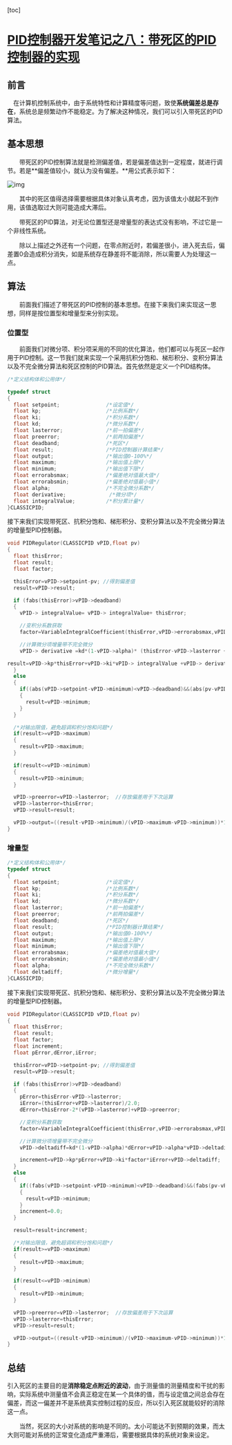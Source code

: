 [toc]

# [PID控制器开发笔记之八：带死区的PID控制器的实现](https://www.cnblogs.com/foxclever/p/9215518.html)

## 前言

　在计算机控制系统中，由于系统特性和计算精度等问题，致使**系统偏差总是存在**，系统总是频繁动作不能稳定。为了解决这种情况，我们可以引入带死区的PID算法。

## 基本思想

　　带死区的PID控制算法就是检测偏差值，若是偏差值达到一定程度，就进行调节。若是**偏差值较小，就认为没有偏差。**用公式表示如下：

 ![img](https://gitee.com/tianzhendong/img/raw/master/images/202203240933821.png)

　　其中的死区值得选择需要根据具体对象认真考虑，因为该值太小就起不到作用，该值选取过大则可能造成大滞后。

　　带死区的PID算法，对无论位置型还是增量型的表达式没有影响，不过它是一个非线性系统。

　　除以上描述之外还有一个问题，在零点附近时，若偏差很小，进入死去后，偏差置0会造成积分消失，如是系统存在静差将不能消除，所以需要人为处理这一点。

## 算法

　　前面我们描述了带死区的PID控制的基本思想。在接下来我们来实现这一思想，同样是按位置型和增量型来分别实现。

### 位置型 

　　前面我们对微分项、积分项采用的不同的优化算法，他们都可以与死区一起作用于PID控制。这一节我们就来实现一个采用抗积分饱和、梯形积分、变积分算法以及不完全微分算法和死区控制的PID算法。首先依然是定义一个PID结构体。

```c
/*定义结构体和公用体*/

typedef struct
{
  float setpoint;               /*设定值*/
  float kp;                     /*比例系数*/
  float ki;                     /*积分系数*/
  float kd;                     /*微分系数*/
  float lasterror;              /*前一拍偏差*/
  float preerror;               /*前两拍偏差*/
  float deadband;               /*死区*/
  float result;                 /*PID控制器计算结果*/
  float output;                 /*输出值0-100%*/
  float maximum;                /*输出值上限*/
  float minimum;                /*输出值下限*/
  float errorabsmax;            /*偏差绝对值最大值*/
  float errorabsmin;            /*偏差绝对值最小值*/
  float alpha;                  /*不完全微分系数*/
  float derivative;              /*微分项*/
  float integralValue;          /*积分累计量*/
}CLASSICPID;


```

接下来我们实现带死区、抗积分饱和、梯形积分、变积分算法以及不完全微分算法的增量型PID控制器。

```c
void PIDRegulator(CLASSICPID vPID,float pv)
{
  float thisError;
  float result;
  float factor;

  thisError=vPID->setpoint-pv; //得到偏差值
  result=vPID->result;

  if (fabs(thisError)>vPID->deadband)
  {
    vPID-> integralValue= vPID-> integralValue+ thisError;

    //变积分系数获取
    factor=VariableIntegralCoefficient(thisError,vPID->errorabsmax,vPID->errorabsmin);

    //计算微分项增量带不完全微分
    vPID-> derivative =kd*(1-vPID->alpha)* (thisError-vPID->lasterror +vPID->alpha*vPID-> derivative;

result=vPID->kp*thisError+vPID->ki*vPID-> integralValue +vPID-> derivative;
  }
  else
  {
    if((abs(vPID->setpoint-vPID->minimum)<vPID->deadband)&&(abs(pv-vPID->minimum)<vPID->deadband))
    {
      result=vPID->minimum;
    }
  }

  /*对输出限值，避免超调和积分饱和问题*/
  if(result>=vPID->maximum)
  {
    result=vPID->maximum;
  }

  if(result<=vPID->minimum)
  {
    result=vPID->minimum;
  }

  vPID->preerror=vPID->lasterror;  //存放偏差用于下次运算
  vPID->lasterror=thisError;
  vPID->result=result;

  vPID->output=((result-vPID->minimum)/(vPID->maximum-vPID->minimum))*100.0;
}
```

### 增量型

```c
/*定义结构体和公用体*/
typedef struct
{
  float setpoint;               /*设定值*/
  float kp;                     /*比例系数*/
  float ki;                     /*积分系数*/
  float kd;                     /*微分系数*/
  float lasterror;              /*前一拍偏差*/
  float preerror;               /*前两拍偏差*/
  float deadband;               /*死区*/
  float result;                 /*PID控制器计算结果*/
  float output;                 /*输出值0-100%*/
  float maximum;                /*输出值上限*/
  float minimum;                /*输出值下限*/
  float errorabsmax;            /*偏差绝对值最大值*/
  float errorabsmin;            /*偏差绝对值最小值*/
  float alpha;                  /*不完全微分系数*/
  float deltadiff;              /*微分增量*/
}CLASSICPID;
```

接下来我们实现带死区、抗积分饱和、梯形积分、变积分算法以及不完全微分算法的增量型PID控制器。

```c
void PIDRegulator(CLASSICPID vPID,float pv)
{
  float thisError;
  float result;
  float factor;
  float increment;
  float pError,dError,iError;

  thisError=vPID->setpoint-pv; //得到偏差值
  result=vPID->result;

  if (fabs(thisError)>vPID->deadband)
  {
    pError=thisError-vPID->lasterror;
    iError=(thisError+vPID->lasterror)/2.0;
    dError=thisError-2*(vPID->lasterror)+vPID->preerror;

    //变积分系数获取
    factor=VariableIntegralCoefficient(thisError,vPID->errorabsmax,vPID->errorabsmin);

    //计算微分项增量带不完全微分
    vPID->deltadiff=kd*(1-vPID->alpha)*dError+vPID->alpha*vPID->deltadiff;

    increment=vPID->kp*pError+vPID->ki*factor*iError+vPID->deltadiff;   //增量计算
  }
  else
  {
    if((fabs(vPID->setpoint-vPID->minimum)<vPID->deadband)&&(fabs(pv-vPID->minimum)<vPID->deadband))
    {
      result=vPID->minimum;
    }
    increment=0.0;
  }

  result=result+increment;

  /*对输出限值，避免超调和积分饱和问题*/
  if(result>=vPID->maximum)
  {
    result=vPID->maximum;
  }

  if(result<=vPID->minimum)
  {
    result=vPID->minimum;
  }

  vPID->preerror=vPID->lasterror;  //存放偏差用于下次运算
  vPID->lasterror=thisError;
  vPID->result=result;

  vPID->output=((result-vPID->minimum)/(vPID->maximum-vPID->minimum))*100.0;
}
```

## 总结

引入死区的主要目的是**消除稳定点附近的波动**，由于测量值的测量精度和干扰的影响，实际系统中测量值不会真正稳定在某一个具体的值，而与设定值之间总会存在偏差，而这一偏差并不是系统真实控制过程的反应，所以引入死区就能较好的消除这一点。

　　当然，死区的大小对系统的影响是不同的。太小可能达不到预期的效果，而太大则可能对系统的正常变化造成严重滞后，需要根据具体的系统对象来设定。